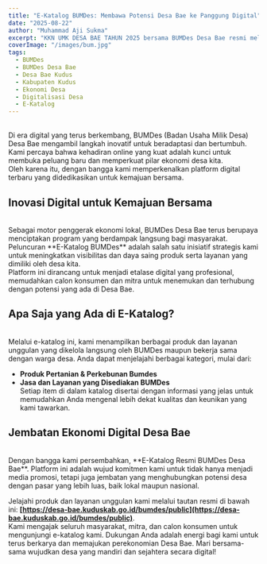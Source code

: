 ```yaml
---
title: "E-Katalog BUMDes: Membawa Potensi Desa Bae ke Panggung Digital"
date: "2025-08-22"
author: "Muhammad Aji Sukma"
excerpt: "KKN UMK DESA BAE TAHUN 2025 bersama BUMDes Desa Bae resmi meluncurkan e-katalog digital untuk menampilkan produk dan layanan unggulan desa. Sebuah langkah strategis untuk memperluas jangkauan pasar dan memperkuat perekonomian lokal."
coverImage: "/images/bum.jpg"
tags:
  - BUMDes
  - BUMDes Desa Bae
  - Desa Bae Kudus
  - Kabupaten Kudus
  - Ekonomi Desa
  - Digitalisasi Desa
  - E-Katalog
---
```


<br>
Di era digital yang terus berkembang, BUMDes (Badan Usaha Milik Desa) Desa Bae mengambil langkah inovatif untuk beradaptasi dan bertumbuh. Kami percaya bahwa kehadiran online yang kuat adalah kunci untuk membuka peluang baru dan memperkuat pilar ekonomi desa kita.
<br>
Oleh karena itu, dengan bangga kami memperkenalkan platform digital terbaru yang didedikasikan untuk kemajuan bersama.
<br>

## Inovasi Digital untuk Kemajuan Bersama

<br>
Sebagai motor penggerak ekonomi lokal, BUMDes Desa Bae terus berupaya menciptakan program yang berdampak langsung bagi masyarakat. Peluncuran **E-Katalog BUMDes** adalah salah satu inisiatif strategis kami untuk meningkatkan visibilitas dan daya saing produk serta layanan yang dimiliki oleh desa kita.
<br>
Platform ini dirancang untuk menjadi etalase digital yang profesional, memudahkan calon konsumen dan mitra untuk menemukan dan terhubung dengan potensi yang ada di Desa Bae.
<br>

## Apa Saja yang Ada di E-Katalog?

<br>
Melalui e-katalog ini, kami menampilkan berbagai produk dan layanan unggulan yang dikelola langsung oleh BUMDes maupun bekerja sama dengan warga desa. Anda dapat menjelajahi berbagai kategori, mulai dari:
<br>

- **Produk Pertanian & Perkebunan Bumdes**
- **Jasa dan Layanan yang Disediakan BUMDes**
  <br>
  Setiap item di dalam katalog disertai dengan informasi yang jelas untuk memudahkan Anda mengenal lebih dekat kualitas dan keunikan yang kami tawarkan.
  <br>

## Jembatan Ekonomi Digital Desa Bae

<br>
Dengan bangga kami persembahkan, **E-Katalog Resmi BUMDes Desa Bae**. Platform ini adalah wujud komitmen kami untuk tidak hanya menjadi media promosi, tetapi juga jembatan yang menghubungkan potensi desa dengan pasar yang lebih luas, baik lokal maupun nasional.
<br>

Jelajahi produk dan layanan unggulan kami melalui tautan resmi di bawah ini:
**[https://desa-bae.kuduskab.go.id/bumdes/public](https://desa-bae.kuduskab.go.id/bumdes/public)**.
<br>
Kami mengajak seluruh masyarakat, mitra, dan calon konsumen untuk mengunjungi e-katalog kami. Dukungan Anda adalah energi bagi kami untuk terus berkarya dan memajukan perekonomian Desa Bae. Mari bersama-sama wujudkan desa yang mandiri dan sejahtera secara digital!
